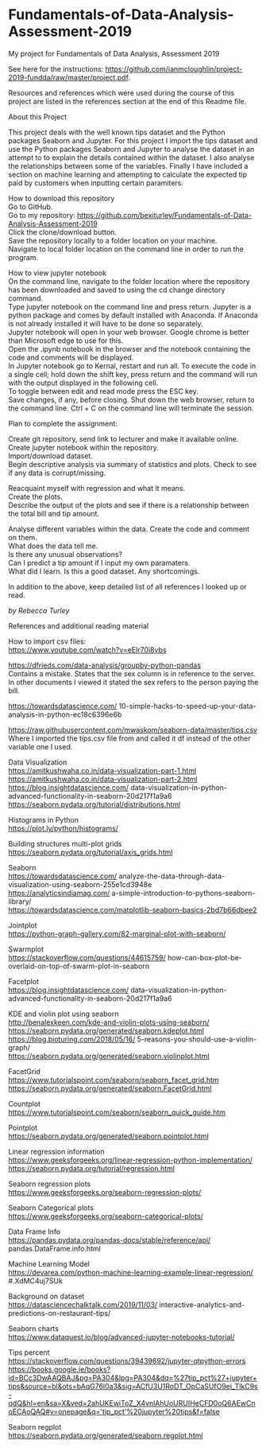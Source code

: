# Fundamentals-of-Data-Analysis-Assessment-2019
My project for Fundamentals of Data Analysis, Assessment 2019

See here for the instructions: https://github.com/ianmcloughlin/project-2019-fundda/raw/master/project.pdf. 

Resources and references which were used during the course of this project are listed in the references section at the end of this Readme file.


About this Project    

This project deals with the well known tips dataset and the Python packages Seaborn and Jupyter. For this project I import the tips dataset and use the Python packages Seaborn and Jupyter to analyse the dataset in an attempt to to explain the details contained within the dataset. I also analyse the relationships between some of the variables.  Finally I have included a section on machine learning and attempting to calculate the expected tip paid by customers when inputting certain paramiters.    

How to download this repository    
Go to GitHub.    
Go to my repository: https://github.com/bexiturley/Fundamentals-of-Data-Analysis-Assessment-2019    
Click the clone/download button.    
Save the repository locally to a folder location on your machine.    
Navigate to local folder location on the command line in order to run the program.    

How to view jupyter notebook    
On the command line, navigate to the folder location where the repository has been downloaded and saved to using the cd change directory command.    
Type jupyter notebook on the command line and press return.  Jupyter is a python package and comes by default installed with Anaconda. If Anaconda is not already installed it will have to be done so separately.    
Jupyter notebook will open in your web browser.  Google chrome is better than Microsoft edge to use for this.     
Open the .ipynb notebook in the browser and the notebook containing the code and comments will be displayed.    
In Jupyter notebook go to Kernal, restart and run all.  To execute the code in a single cell; hold down the shift key, press return and the command will run with the output displayed in the following cell.    
To toggle between edit and read mode press the ESC key.    
Save changes, if any, before closing. Shut down the web browser, return to the command line. Ctrl + C on the command line will terminate the session.       
    
    
Plan to complete the assignment:

Create git repository, send link to lecturer and make it available online.   Create jupyter notebook within the repository.    
Import/download dataset.    
Begin descriptive analysis via summary of statistics and plots.  Check to see if any data is corrupt/missing.    
    
Reacquaint myself with regression and what it means.    
Create the plots.    
Describe the output of the plots and see if there is a relationship between the total bill and tip amount.    
    
Analyse different variables within the data.  Create the code and comment on them.    
What does the data tell me.      
Is there any unusual observations?    
Can I predict a tip amount if I input my own paramaters.    
What did I learn. Is this a good dataset. Any shortcomings.    
     
In addition to the above, keep detailed list of all references I looked up or read.     
    
    
    
*by Rebecca Turley*    
    
    
References and additional reading material     
    
How to import csv files:    
https://www.youtube.com/watch?v=eEIr70i8vbs    
    
https://dfrieds.com/data-analysis/groupby-python-pandas   
Contains a mistake. States that the sex column is in reference to the server. In other documents I viewed it stated the sex refers to the person paying the bill.     
    
https://towardsdatascience.com/    10-simple-hacks-to-speed-up-your-data-analysis-in-python-ec18c6396e6b    
     
https://raw.githubusercontent.com/mwaskom/seaborn-data/master/tips.csv     
Where I imported the tips.csv file from and called it df instead of the other variable one I used.    
     
Data Visualization    
https://amitkushwaha.co.in/data-visualization-part-1.html    
https://amitkushwaha.co.in/data-visualization-part-2.html    
https://blog.insightdatascience.com/    data-visualization-in-python-advanced-functionality-in-seaborn-20d217f1a9a6    
https://seaborn.pydata.org/tutorial/distributions.html    
    
Histograms in Python    
https://plot.ly/python/histograms/    
    
Building structures multi-plot grids    
https://seaborn.pydata.org/tutorial/axis_grids.html    
    
Seaborn    
https://towardsdatascience.com/    analyze-the-data-through-data-visualization-using-seaborn-255e1cd3948e    
https://analyticsindiamag.com/    a-simple-introduction-to-pythons-seaborn-library/    
https://towardsdatascience.com/matplotlib-seaborn-basics-2bd7b66dbee2    
    
Jointplot    
https://python-graph-gallery.com/82-marginal-plot-with-seaborn/    
    
Swarmplot    
https://stackoverflow.com/questions/44615759/      how-can-box-plot-be-overlaid-on-top-of-swarm-plot-in-seaborn      
    
Facetplot    
https://blog.insightdatascience.com/    data-visualization-in-python-advanced-functionality-in-seaborn-20d217f1a9a6    
    
KDE and violin plot using seaborn    
http://benalexkeen.com/kde-and-violin-plots-using-seaborn/    
https://seaborn.pydata.org/generated/seaborn.kdeplot.html    
https://blog.bioturing.com/2018/05/16/      5-reasons-you-should-use-a-violin-graph/    
https://seaborn.pydata.org/generated/seaborn.violinplot.html    
    
FacetGrid    
https://www.tutorialspoint.com/seaborn/seaborn_facet_grid.htm    
https://seaborn.pydata.org/generated/seaborn.FacetGrid.html    
    
Countplot    
https://www.tutorialspoint.com/seaborn/seaborn_quick_guide.htm    
    
Pointplot    
https://seaborn.pydata.org/generated/seaborn.pointplot.html    
     
Linear regression information    
https://www.geeksforgeeks.org/linear-regression-python-implementation/    
https://seaborn.pydata.org/tutorial/regression.html    
    
Seaborn regression plots    
https://www.geeksforgeeks.org/seaborn-regression-plots/    
    
Seaborn Categorical plots    
https://www.geeksforgeeks.org/seaborn-categorical-plots/    
     
Data Frame Info    
https://pandas.pydata.org/pandas-docs/stable/reference/api/    pandas.DataFrame.info.html    
    
Machine Learning Model    
https://devarea.com/python-machine-learning-example-linear-regression/    #.XdMC4uj7SUk    
    
Background on dataset    
https://datasciencechalktalk.com/2019/11/03/    interactive-analytics-and-predictions-on-restaurant-tips/    
    
Seaborn charts    
https://www.dataquest.io/blog/advanced-jupyter-notebooks-tutorial/    
    
Tips percent    
https://stackoverflow.com/questions/39439692/jupyter-qtpython-errors    
https://books.google.ie/books?id=BCc3DwAAQBAJ&pg=PA304&lpg=PA304&dq=%27tip_pct%27+jupyter+tips&source=bl&ots=bAqG76l0a3&sig=ACfU3U1RoDT_OpCaSUfO9ei_TIkC9s-qdQ&hl=en&sa=X&ved=2ahUKEwiToZ_X4vnlAhUoURUIHeCFD0oQ6AEwCnoECAoQAQ#v=onepage&q='tip_pct'%20jupyter%20tips&f=false    
    
Seaborn regplot    
https://seaborn.pydata.org/generated/seaborn.regplot.html    
